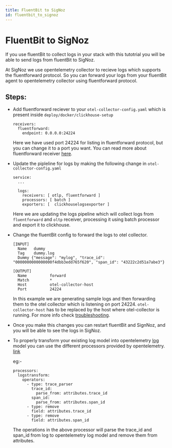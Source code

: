 ```yaml
---
title: FluentBit to SigNoz
id: fluentbit_to_signoz
---
```


# FluentBit to SigNoz

If you use fluentBit to collect logs in your stack with this tutotrial you will be able to send logs from fluentBit to SigNoz.

At SigNoz we use opentelemetry collector to recieve logs which supports the fluentforward protocol. So you can forward your logs from your fluentBit agent to opentelemetry collector using fluentforward protocol.

## Steps:
* Add fluentforward reciever to your `otel-collector-config.yaml` which is present inside `deploy/docker/clickhouse-setup`
    ```
    receivers:
      fluentforward:
        endpoint: 0.0.0.0:24224
    ```
    Here we have used port 24224 for listing in fluentforward protocol, but you can change it to a port you want.
    You can read more about fluentforward receiver [here](https://github.com/open-telemetry/opentelemetry-collector-contrib/tree/main/receiver/fluentforwardreceiver).

* Update the pipleline for logs by making the following change in `otel-collector-config.yaml`
    ```
    service:
      ...

      logs:
        receivers: [ otlp, fluentforward ]
        processors: [ batch ]
        exporters: [  clickhouselogsexporter ]
    ```
    Here we are updating the logs pipeline which will collect logs from `fluentforward` and `oltp` receiver, processing it using batch processor and export it to clickhouse.

* Change the fluentBit config to forward the logs to otel collector.
    ```
    [INPUT]
      Name   dummy
      Tag    dummy.log
      Dummy {"message": "mylog", "trace_id": "0000000000000000f4dbb3edd765f620", "span_id": "43222c2d51a7abe3"}

    [OUTPUT]
      Name          forward
      Match         *
      Host          otel-collector-host
      Port          24224
    ```
    In this example we are generating sample logs and then forwarding them to the otel collector which is listening on  port 24224.
    `otel-collector-host` has to be replaced by the host where otel-collector is running. For more info check [troubleshooting](../install/troubleshooting.md#signoz-otel-collector-address-grid). 
*  Once you make this changes you can restart fluentBit and SignNoz, and you will be able to see the logs in SigNoz.
*  To properly transform your existing log model into opentelemetry [log](https://github.com/open-telemetry/opentelemetry-specification/blob/main/specification/logs/data-model.md) model you can use the different processors provided by opentelemetry. [link](./logs.md#processors-available-for-processing-logs)
  
    eg:- 
    ```
    processors:
      logstransform:
        operators:
          - type: trace_parser
            trace_id:
              parse_from: attributes.trace_id
            span_id:
              parse_from: attributes.span_id
          - type: remove
            field: attributes.trace_id
          - type: remove
            field: attributes.span_id
    ```
    The operations in the above processor will parse the trace_id and span_id from log to opentelemetry log model and remove them from attributes.